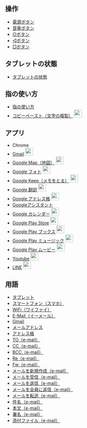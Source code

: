 ## 操作

  * [電源ボタン](operation_switch_power.md)
  * [音量ボタン](operation_switch_volume.md)
  * [○ボタン](operation_button_home.md)
  * [◁ボタン](operation_button_prev.md)
  * [□ボタン](operation_button_appswitch.md)

## タブレットの状態

  * [タブレットの状態](tablet_status.md)

## 指の使い方

  * [指の使い方](use_fingers.md)
  * [コピーペースト（文字の複製）](copy_paste.md)  <img src="http://drive.google.com/uc?export=view&id=1IOulZfh9wMtSA9e6UOPF1rux5x-dhcfl" alt="new" width="25" height="auto">

## アプリ
  *  Chrome
  * [Gmail](gmail.md) <img src="http://drive.google.com/uc?export=view&id=1XY4ka-baMhSraPEDIDyu69Okb8E9bOaf" alt="new" width="25" height="auto">
  * [Google Map（地図）](google_map.md) <img src="http://drive.google.com/uc?export=view&id=1IOulZfh9wMtSA9e6UOPF1rux5x-dhcfl" alt="progress" width="25" height="auto">
  * [Google フォト](google_photo.md) <img src="http://drive.google.com/uc?export=view&id=1IOulZfh9wMtSA9e6UOPF1rux5x-dhcfl" alt="progress" width="25" height="auto">
  * [Google Keep（メモをとる）](google_keep.md) <img src="http://drive.google.com/uc?export=view&id=1IOulZfh9wMtSA9e6UOPF1rux5x-dhcfl" alt="progress" width="25" height="auto">
  * [Google 翻訳](google_translate.md) <img src="http://drive.google.com/uc?export=view&id=1IOulZfh9wMtSA9e6UOPF1rux5x-dhcfl" alt="progress" width="25" height="auto">
  * [Google アドレス帳](google_address_book.md) <img src="http://drive.google.com/uc?export=view&id=1IOulZfh9wMtSA9e6UOPF1rux5x-dhcfl" alt="progress" width="25" height="auto">
  * [Googleアシスタント](google_assistant.md)
  * [Google カレンダー](google_calendar.md) <img src="http://drive.google.com/uc?export=view&id=1IOulZfh9wMtSA9e6UOPF1rux5x-dhcfl" alt="progress" width="25" height="auto">
  * [Google Play Store](google_play_store.md) <img src="http://drive.google.com/uc?export=view&id=1IOulZfh9wMtSA9e6UOPF1rux5x-dhcfl" alt="progress" width="25" height="auto">
  * [Google Play ブックス](google_play_books.md) <img src="http://drive.google.com/uc?export=view&id=1IOulZfh9wMtSA9e6UOPF1rux5x-dhcfl" alt="progress" width="25" height="auto">
  * [Google Play ミュージック](google_play_music.md) <img src="http://drive.google.com/uc?export=view&id=1IOulZfh9wMtSA9e6UOPF1rux5x-dhcfl" alt="progress" width="25" height="auto">
  * [Google Play ムービー](google_play_movie.md) <img src="http://drive.google.com/uc?export=view&id=1IOulZfh9wMtSA9e6UOPF1rux5x-dhcfl" alt="progress" width="25" height="auto">
  * [Youtube](yourube.md) <img src="http://drive.google.com/uc?export=view&id=1IOulZfh9wMtSA9e6UOPF1rux5x-dhcfl" alt="progress" width="25" height="auto">
  * [LINE](line.md) <img src="http://drive.google.com/uc?export=view&id=1IOulZfh9wMtSA9e6UOPF1rux5x-dhcfl" alt="progress" width="25" height="auto">

## 用語

  * [タブレット](term_tablet.md)
  * [スマートフォン（スマホ）](term_smartphone.md)
  * [WiFi（ワイファイ）](term_wifi.md)
  * [E-Mail（イーメール）](term_email.md)
  * [Gmail](term_gmail.md)
  * [メールアドレス](term_email_address.md)
  * [アドレス帳](term_addressbook.md)
  * [TO（e-mail）](term_mail_to.md)
  * [CC（e-mail）](term_mail_cc.md)
  * [BCC（e-mail）](term_mail_bcc.md)
  * [Re（e-mail）](term_mail_re.md)
  * [Fw（e-mail）](term_mail_fw.md)
  * [メールを新規作成（e-mail）](term_mail_new.md)
  * [メールを受信（e-mail）](term_mail_receive.md)
  * [メールを返信（e-mail）](term_mail_reply.md)
  * [メールを全員に返信（e-mail）](term_mail_all_reply.md)
  * [メールを転送（e-mail）](term_mail_forward.md)
  * [件名（e-mail）](term_mail_subject.md)
  * [本文（e-mail）](term_mail_body.md)
  * [署名（e-mail）](term_mail_signature.md)
  * [添付ファイル（e-mail）](term_mail_attachfile.md)

<br><br><br><br><br><br><br><br><br><br><br><br><br><br><br><br>
